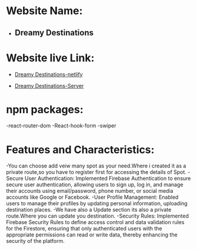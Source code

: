 # Website Name: 
- ## Dreamy Destinations

# Website live Link: 

- [Dreamy Destinations-netlify](https://neon-bombolone-601050.netlify.app/)

- [Dreamy Destinations-Server](https://tourism-management-server-alpha.vercel.app/)

# npm packages:
-react-router-dom
-React-hook-form
-swiper


# Features and Characteristics:
-You can choose add veiw many spot as your need.Where i created it as a private route,so you have to register first for accessing the details of Spot. 
-Secure User Authentication: Implemented Firebase Authentication to ensure secure user authentication, allowing users to sign up, log in, and manage their accounts using email/password, phone number, or social media accounts like Google or Facebook.
-User Profile Management: Enabled users to manage their profiles by updating personal information, uploading destination places.
-We have also a Update section its also a private route.Where you can update you destination.
-Security Rules: Implemented Firebase Security Rules to define access control and data validation rules for the Firestore, ensuring that only authenticated users with the appropriate permissions can read or write data, thereby enhancing the security of the platform.